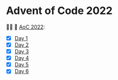 # Advent of Code 2022

🎄✨ 🎁 [AoC 2022](https://adventofcode.com/2022/):

- [x] [Day 1](./2022/day1)
- [X] [Day 2](./2022/day2)
- [x] [Day 3](./2022/day3)
- [x] [Day 4](./2022/day4)
- [x] [Day 5](./2022/day5)
- [x] [Day 6](./2022/day6)
